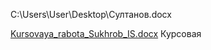 C:\Users\User\Desktop\Султанов.docx


[Kursovaya_rabota_Sukhrob_IS.docx](https://github.com/Sultanov7/Data-Base/files/11404559/Kursovaya_rabota_Sukhrob_IS.docx) Курсовая
